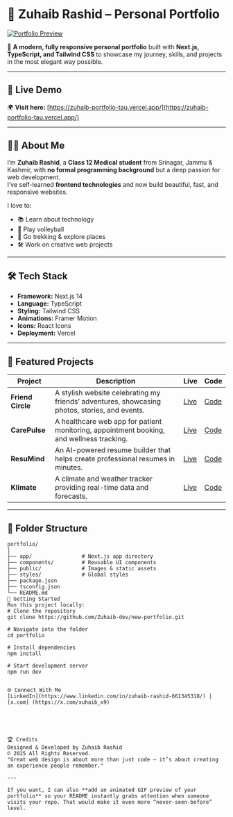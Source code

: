 # 🌟 Zuhaib Rashid – Personal Portfolio

[![Portfolio Preview](https://zuhaib-portfolio-tau.vercel.app/SC.png)](https://zuhaib-portfolio-tau.vercel.app/)

🚀 **A modern, fully responsive personal portfolio** built with **Next.js, TypeScript, and Tailwind CSS** to showcase my journey, skills, and projects in the most elegant way possible.

---

## 🔗 Live Demo
🌍 **Visit here:** [https://zuhaib-portfolio-tau.vercel.app/](https://zuhaib-portfolio-tau.vercel.app/)

---

## 👨‍💻 About Me

I’m **Zuhaib Rashid**, a **Class 12 Medical student** from Srinagar, Jammu & Kashmir, with **no formal programming background** but a deep passion for web development.  
I’ve self-learned **frontend technologies** and now build beautiful, fast, and responsive websites.  

I love to:  
- 📚 Learn about technology  
- 🏐 Play volleyball  
- 🥾 Go trekking & explore places  
- 🛠️ Work on creative web projects  

---

## 🛠️ Tech Stack

- **Framework:** Next.js 14
- **Language:** TypeScript
- **Styling:** Tailwind CSS
- **Animations:** Framer Motion
- **Icons:** React Icons
- **Deployment:** Vercel

---

## 💼 Featured Projects

| Project | Description | Live | Code |
|---------|-------------|------|------|
| **Friend Circle** | A stylish website celebrating my friends’ adventures, showcasing photos, stories, and events. | [Live](https://zuhaib-dev.github.io/Friend-circle/index.html) | [Code](https://github.com/Zuhaib-dev/Friend-circle) |
| **CarePulse** | A healthcare web app for patient monitoring, appointment booking, and wellness tracking. | [Live](https://hms-seven-green.vercel.app/) | [Code](https://github.com/Zuhaib-dev/HMS) |
| **ResuMind** | An AI-powered resume builder that helps create professional resumes in minutes. | [Live](https://resumind-ebon.vercel.app/) | [Code](https://github.com/Zuhaib-dev/resuming) |
| **Klimate** | A climate and weather tracker providing real-time data and forecasts. | [Live](https://kilamate.netlify.app/) | [Code](http://github.com/zuhaib-dev/Kilamate) |

---

## 📂 Folder Structure

```plaintext
portfolio/
│
├── app/                # Next.js app directory
├── components/         # Reusable UI components
├── public/             # Images & static assets
├── styles/             # Global styles
├── package.json
├── tsconfig.json
└── README.md
🚀 Getting Started
Run this project locally:
# Clone the repository
git clone https://github.com/Zuhaib-dev/new-portfolio.git

# Navigate into the folder
cd portfolio

# Install dependencies
npm install

# Start development server
npm run dev


🌐 Connect With Me
[LinkedIn](https://www.linkedin.com/in/zuhaib-rashid-661345318/) | [x.com] (https://x.com/xuhaib_x9)





🏆 Credits
Designed & Developed by Zuhaib Rashid
© 2025 All Rights Reserved.
"Great web design is about more than just code — it’s about creating an experience people remember."

---

If you want, I can also **add an animated GIF preview of your portfolio** so your README instantly grabs attention when someone visits your repo. That would make it even more “never-seen-before” level.
